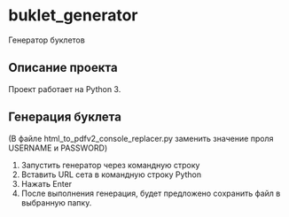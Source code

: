 # buklet_generator
Генератор буклетов
## Описание проекта
Проект работает на Python 3.
## Генерация буклета
(В файле html_to_pdfv2_console_replacer.py заменить значение проля USERNAME и PASSWORD)
1. Запустить генератор через командную строку
2. Вставить URL сета в командную строку Python
3. Нажать Enter
4. После выполнения генерация, будет предложено сохранить файл в выбранную папку.
